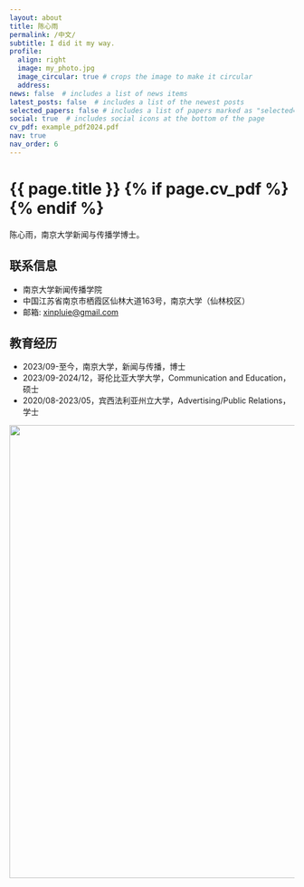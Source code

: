```yaml
---
layout: about
title: 陈心雨
permalink: /中文/
subtitle: I did it my way.
profile:
  align: right
  image: my_photo.jpg
  image_circular: true # crops the image to make it circular
  address:
news: false  # includes a list of news items
latest_posts: false  # includes a list of the newest posts
selected_papers: false # includes a list of papers marked as "selected={true}"
social: true  # includes social icons at the bottom of the page
cv_pdf: example_pdf2024.pdf
nav: true
nav_order: 6
---
```



<h1 class="post-title">{{ page.title }} {% if page.cv_pdf %}<a href="{{ page.cv_pdf | prepend: 'assets/pdf/' | relative_url}}" target="_blank" rel="noopener noreferrer" class="float-right"><i class="fas fa-file-pdf"></i></a>{% endif %}</h1>


陈心雨，南京大学新闻与传播学博士。

## 联系信息
- 南京大学新闻传播学院
- 中国江苏省南京市栖霞区仙林大道163号，南京大学（仙林校区）
- 邮箱: xinpluie@gmail.com

## 教育经历
- 2023/09-至今，南京大学，新闻与传播，博士
- 2023/09-2024/12，哥伦比亚大学大学，Communication and Education，硕士
- 2020/08-2023/05，宾西法利亚州立大学，Advertising/Public Relations，学士



<a href="https://github.com/SocratesClub/SocratesClub.github.io/edit/master/_pages/%E4%B8%AD%E6%96%87.md">
  <img src="https://user-images.githubusercontent.com/543384/192227995-fdb3a693-2f68-4dc4-b9bd-06053066322f.png" width = "800" align="middle" />
</a>
